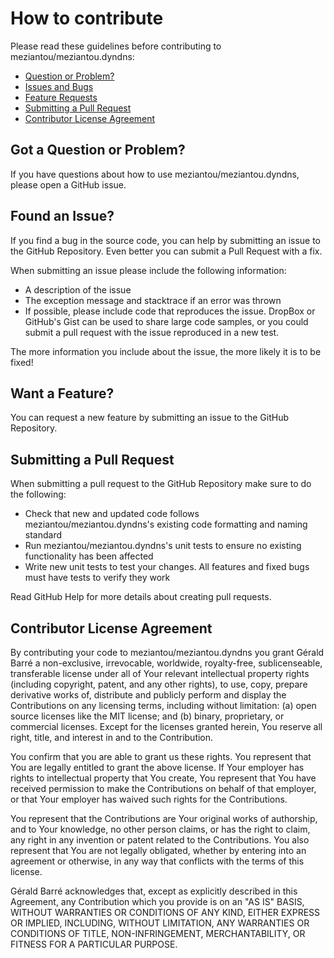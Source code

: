 # How to contribute

Please read these guidelines before contributing to meziantou/meziantou.dyndns:

 - [Question or Problem?](#got-a-question-or-problem)
 - [Issues and Bugs](#found-an-issue)
 - [Feature Requests](#want-a-feature)
 - [Submitting a Pull Request](#submitting-a-pull-request)
 - [Contributor License Agreement](#contributor-license-agreement)


## Got a Question or Problem?

If you have questions about how to use meziantou/meziantou.dyndns, please open a GitHub issue.

## Found an Issue?

If you find a bug in the source code, you can help by submitting an issue to the
GitHub Repository. Even better you can submit a Pull Request with a fix.

When submitting an issue please include the following information:

- A description of the issue
- The exception message and stacktrace if an error was thrown
- If possible, please include code that reproduces the issue. DropBox or GitHub's
Gist can be used to share large code samples, or you could submit a pull request
with the issue reproduced in a new test.

The more information you include about the issue, the more likely it is to be fixed!

## Want a Feature?

You can request a new feature by submitting an issue to the GitHub Repository.

## Submitting a Pull Request

When submitting a pull request to the GitHub Repository make sure to do the following:

- Check that new and updated code follows meziantou/meziantou.dyndns's existing code formatting and naming standard
- Run meziantou/meziantou.dyndns's unit tests to ensure no existing functionality has been affected
- Write new unit tests to test your changes. All features and fixed bugs must have tests to verify they work

Read GitHub Help for more details about creating pull requests.

## Contributor License Agreement

By contributing your code to meziantou/meziantou.dyndns you grant Gérald Barré a non-exclusive, irrevocable, worldwide,
royalty-free, sublicenseable, transferable license under all of Your relevant intellectual property rights
(including copyright, patent, and any other rights), to use, copy, prepare derivative works of, distribute and
publicly perform and display the Contributions on any licensing terms, including without limitation:
(a) open source licenses like the MIT license; and (b) binary, proprietary, or commercial licenses. Except for the
licenses granted herein, You reserve all right, title, and interest in and to the Contribution.

You confirm that you are able to grant us these rights. You represent that You are legally entitled to grant the
above license. If Your employer has rights to intellectual property that You create, You represent that You have
received permission to make the Contributions on behalf of that employer, or that Your employer has waived such
rights for the Contributions.

You represent that the Contributions are Your original works of authorship, and to Your knowledge, no other person
claims, or has the right to claim, any right in any invention or patent related to the Contributions. You also
represent that You are not legally obligated, whether by entering into an agreement or otherwise, in any way that
conflicts with the terms of this license.

Gérald Barré acknowledges that, except as explicitly described in this Agreement, any Contribution which
you provide is on an "AS IS" BASIS, WITHOUT WARRANTIES OR CONDITIONS OF ANY KIND, EITHER EXPRESS OR IMPLIED,
INCLUDING, WITHOUT LIMITATION, ANY WARRANTIES OR CONDITIONS OF TITLE, NON-INFRINGEMENT, MERCHANTABILITY, OR FITNESS
FOR A PARTICULAR PURPOSE.